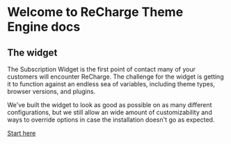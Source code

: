 # Welcome to ReCharge Theme Engine docs

## The widget

The Subscription Widget is the first point of contact many of your customers will encounter ReCharge. The challenge for the widget is getting it to function against an endless sea of variables, including theme types, browser versions, and plugins.

We've built the widget to look as good as possible on as many different configurations, but we still allow an wide amount of customizability and ways to override options in case the installation doesn't go as expected.

[Start here](https://github.com/SocalProofit/ReCharge-Docs/wiki/Widget%3A-Welcome)